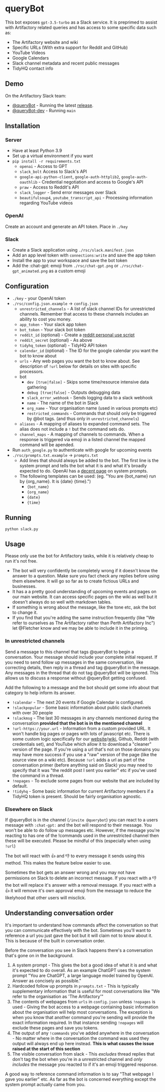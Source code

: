 # queryBot

This bot exposes `gpt-3.5-turbo` as a Slack service. It is preprimed to assist with Artifactory related queries and has access to some specific data such as:

* The Artifactory website and wiki
* Specific URLs (With extra support for Reddit and GitHub)
* YouTube Videos
* Google Calendars
* Slack channel metadata and recent public messages
* TidyHQ contact info

## Demo

On the Artifactory Slack team:

* [@queryBot]() - Running the latest [release](https://github.com/Perth-Artifactory/queryBot/releases).
* [@queryBot-dev]() - Running `main`

## Installation

### Server

* Have at least Python 3.9
* Set up a virtual environment if you want
* `pip install -r requirements.txt`
  * `openai` - Access to GPT
  * `slack_bolt` Access to Slack's API
  * `google-api-python-client`, `google-auth-httplib2`, `google-auth-oauthlib` - Credential negotiation and access to Google's API
  * `praw` - Access to Reddit's API
  * `slack_logger` - Send error messages over Slack
  * `beautifulsoup4`, `youtube_transcript_api` - Processing information regarding YouTube videos

### OpenAI

Create an account and generate an API token. Place in `./key`

### Slack

* Create a Slack application using `./rsc/slack.manifest.json`
* Add an app level token with `connections:write` and save the app token
* Install the app to your workspace and save the bot token
* Add the :chat-gpt: emoji from `./rsc/chat-gpt.png` or `./rsc/chat-gpt_animated.png` as a custom emoji

## Configuration

* `./key` - your OpenAI token
* `./rsc/config.json.example` -> `config.json`
   * `unrestricted_channels` - A list of slack channel IDs for unrestricted channels. Remember that access to these channels includes an ability to cost you money. 
   * `app_token` - Your slack app token 
   * `bot_token` - Your slack bot token
   * `reddit_id` (optional) - Create a [reddit personal use script](https://www.reddit.com/prefs/apps)
   * `reddit_secret` (optional) - As above
   * `tidyhq_token` (optional) - TidyHQ API token
   * `calendar_id` (optional) - The ID for the google calendar you want the bot to know about
   * `urls` - Any web pages you want the bot to know about. See description of `!url` below for details on sites with specific processors.
   * bot
     * `dev [true|false]` - Skips some time/resource intensive data gathering
     * `debug [true|false]` - Outputs debugging data
     * `slack_error_webhook` - Sends logging data to a slack webhook
     * `name` - The name of the bot in Slack
     * `org_name` - Your organisation name (used in various prompts etc)
     * `restricted_commands` - Commands that should only be triggered by @bot tags. (and thus only in `unrestricted_channels`)
    * `aliases` - A mapping of aliases to expanded command sets. The alias does not include a `!` but the command sets do.
    * `channel_maps` - A mapping of channels to commands. When a response is triggered via emoji in a listed channel the mapped command will be apended.
* Run `auth_google.py` to authenticate with google for upcoming events
* `./rsc/prompts.txt.example` -> `prompts.txt`
  * Add lines that should always be added to the bot. The first line is the system prompt and tells the bot what it is and what it's broadly expected to do. OpenAI has a [decent page](https://platform.openai.com/docs/guides/chat/instructing-chat-models) on system prompts.
  * The following templates can be used: (eg. "You are {bot_name} run by {org_name}. It is {date} {time}.")
    * `{bot_name}`
    * `{org_name}`
    * `{date}`
    * `{time}`
  
## Running

`python slack.py`

## Usage

Please only use the bot for Artifactory tasks, while it is relatively cheap to run it's not free.

* The bot will very confidently be completely wrong if it doesn't know the answer to a question. Make sure you fact check any replies before using them elsewhere. It will go so far as to create fictious URLs and businesses.
* It has a a pretty good understanding of upcoming events and pages on our main website. It can access specific pages on the wiki as well but it doesn't always do so well with markdown tables.
* If something is wrong about the message, like the tone etc, ask the bot to change it.
* If you find that you're adding the same instruction frequently (like "We refer to ourselves as The Artifactory rather than Perth Artifactory Inc") let @Fletcher know and we may be able to include it in the priming.

### In unrestricted channels

Send a message to this channel that tags @queryBot to begin a conversation. Your message should include your complete initial request. If you need to send follow up messages in the same conversation, like correcting details, then reply in a thread and tag @queryBot in the message. Any messages in the thread that do not tag @queryBot will be ignored. This allows us to discuss a response without @queryBot getting confused.

Add the following to a message and the bot should get some info about that category to help inform its answer.

* `!calendar` - The next 20 events if Google Calendar is configured.
* `!slackpopular` - Some basic information about public slack channels with over 30 people
* `!slackmsg` - The last 30 messages in any channels mentioned during the conversation **provided that the bot is in the mentioned channel**
* `!url-https://your.url` - Information from a custom provided URL. It won't handle big pages or pages with lots of javascript etc. There is some custom logic specifically for our [website](https://artifactory.org.au)/[wiki](https://wiki.artifactory.org.au), Github, Reddit (with credentials set), and YouTube which allow it to download a "cleaner" version of the page. If you're using a url that's not on those domains you may have more success if you use a "raw" version of the page (like the source view on a wiki etc). Because `!url` adds a url as part of the conversation primer (before anything said on Slack) you may need to specify that it was "the reddit post I sent you earlier" etc if you've used the command in a thread. 
* `!nopages` - To exclude some pages from our website that are included by default.
* `!tidyhq` - Some basic information for current Artifactory members if a TidyHQ token is present. Should be fairly organisation agnostic.

### Elsewhere on Slack

If @queryBot is in the channel (`/invite @querybot`) you can react to a users message with `:chat-gpt:` and the bot will respond to their message. You won't be able to do follow up messages etc. However, if the message you're reacting to has one of the !commands used in the unrestricted channel then these will be executed. Please be mindful of this (especially when using `!url`)

The bot will react with :+1: and :-1: to every message it sends using this method. This makes the feature below easier to use.

Sometimes the bot gets an answer wrong and you may not have permissions on Slack to delete an incorrect message. If you react with a :-1: the bot will replace it's answer with a removal message. If you react with a :+1: it will remove it's own approval emoji from the message to reduce the likelyhood that other users will misclick.

## Understanding conversation order

It's important to understand how commands affect the conversation so that you can communicate effectively with the bot. Sometimes you'll want to reference a url you just gave the bot but it will claim not to know about it. This is because of the built in conversation order.

Before the conversation you see in Slack happens there's a conversation that's gone on in the background.

1. A system prompt - This gives the bot a good idea of what it is and what it's expected to do overall. As an example ChatGPT uses the system prompt "You are ChatGPT, a large language model trained by OpenAI. Answer as concisely as possible."
2. Hardcoded follow up prompts in `prompts.txt` - This is typically supplementary information that is useful for most conversations like "We refer to the organisation as 'The Artifactory'"
3. The contents of webpages from `urls` in `config.json` unless `!nopages` is used - Giving the bot access to a webpage containing basic information about the organisation will help most conversations. The exception is when you know that another command you're sending will provide the exact information required. In that instance sending `!nopages` will exclude these pages and save you tokens.
4. The output of any `!commands` you've added anywhere in the conversation - No matter where in the conversation the command was used they output will always end up here instead. **This is what causes the issue raised at the start of this section**
5. The visible conversation from slack - This *excludes* thread replies that don't tag the bot when you're in a unrestricted channel and *only includes* the message you reacted to if it's an emoji triggered response.

A good way to reference command information is to say "That webpage I gave you earlier" etc. As far as the bot is concerned everything except the system prompt actually came from you.
